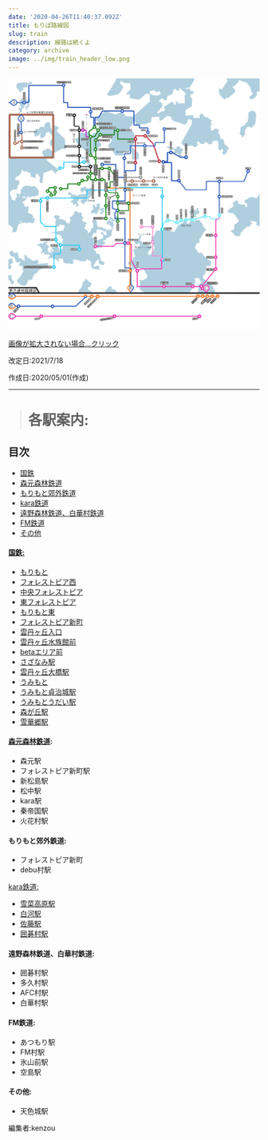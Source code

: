 ```yaml
---
date: '2020-04-26T11:40:37.092Z'
title: もりぱ路線図
slug: train
description: 線路は続くよ
category: archive
image: ../img/train_header_low.png
---
```


![image1](/img/もりパ路線図.jpg)

[画像が拡大されない場合...クリック](https://wiki.morino.party/train/)

改定日:2021/7/18

作成日:2020/05/01(作成)

---

> # 各駅案内:

## 目次

* [国鉄 ](#国鉄)
* [森元森林鉄道 ](#森元森林鉄道) 
* [もりもと郊外鉄道](#もりもと郊外鉄道)
* [kara鉄道  ](#kara鉄道)
* [遠野森林鉄道、白華村鉄道](#遠野森林鉄道)
* [FM鉄道](#FM鉄道)
* [その他](#その他)

#### [国鉄:](https://wiki.morino.party/train_kokutetu/)

* [もりもと](https://wiki.morino.party/train_kokutetu/#%E3%82%82%E3%82%8A%E3%82%82%E3%81%A8)
* [フォレストピア西](https://wiki.morino.party/train_kokutetu/#フォレストピア西)
* [中央フォレストピア](https://wiki.morino.party/train_kokutetu/)
* [東フォレストピア](https://wiki.morino.party/train_kokutetu/)
* [もりもと東](https://wiki.morino.party/train_kokutetu/)
* [フォレストピア新町](https://wiki.morino.party/train_kokutetu/)
* [雲丹ヶ丘入口](https://wiki.morino.party/train_kokutetu/)
* [雲丹ヶ丘水族館前](https://wiki.morino.party/train_kokutetu/)
* [betaエリア前](https://wiki.morino.party/train_kokutetu/)
* [さざなみ駅](https://wiki.morino.party/train_kokutetu/)
* [雲丹ヶ丘大橋駅](https://wiki.morino.party/train_kokutetu/#雲丹ヶ丘大橋駅)
* [うみもと](https://wiki.morino.party/train_kokutetu/)
* [うみもと貞治城駅](https://wiki.morino.party/train_kokutetu/)
* [うみもとうだい駅](https://wiki.morino.party/train_kokutetu/)
* [森が丘駅](https://wiki.morino.party/train_kokutetu/)
* [雪華郷駅](https://wiki.morino.party/train_kokutetu/)

#### [森元森林鉄道](https://wiki.morino.party/train_hutago1/):

* 森元駅
* フォレストピア新町駅
* 新松島駅
* 松中駅
* kara駅
* 秦帝国駅
* 火花村駅

#### もりもと郊外鉄道:

* フォレストピア新町
* debu村駅

[ kara鉄道:](https://wiki.morino.party/train_kara)

* [雪菜高原駅](https://wiki.morino.party/train_kara/#雪菜高原)
* [白河駅](https://wiki.morino.party/train_kara/#白河)
* [佐藤駅](https://wiki.morino.party/train_kara/#佐藤)
* [囲碁村駅](https://wiki.morino.party/train_kara/#囲碁村)

#### 遠野森林鉄道、白華村鉄道:

* 囲碁村駅
* 多久村駅
* AFC村駅
* 白華村駅

#### FM鉄道:

* あつもり駅
* FM村駅
* 氷山前駅
* 空島駅

#### その他:

* 天色城駅

編集者:kenzou

